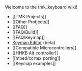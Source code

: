 Welcome to the tmk_keyboard wiki!

- [[TMK Projects]]
- [[Other Protjects]]
- [[FAQ]]
- [[FAQ/Build]]
- [[FAQ/Keymap]]
- [Keymap Editor](http://tmk.github.io/tmk_keyboard/editor/index.html) (beta)
- [[Compatible Microcontrollers]]
- [[HHKB Alt controller]]
- [[mbed/cortex porting]]
- [[Keymap examples]]